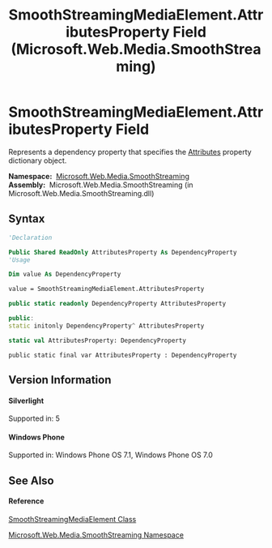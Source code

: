 ﻿---
title: SmoothStreamingMediaElement.AttributesProperty Field (Microsoft.Web.Media.SmoothStreaming)
TOCTitle: AttributesProperty Field
ms:assetid: F:Microsoft.Web.Media.SmoothStreaming.SmoothStreamingMediaElement.AttributesProperty
ms:mtpsurl: https://msdn.microsoft.com/en-us/library/microsoft.web.media.smoothstreaming.smoothstreamingmediaelement.attributesproperty(v=VS.95)
ms:contentKeyID: 46307538
ms.date: 05/31/2012
mtps_version: v=VS.95
f1_keywords:
- Microsoft.Web.Media.SmoothStreaming.SmoothStreamingMediaElement.AttributesProperty
dev_langs:
- CSharp
- JScript
- VB
- FSharp
- c++
api_location:
- Microsoft.Web.Media.SmoothStreaming.dll
api_name:
- Microsoft.Web.Media.SmoothStreaming.SmoothStreamingMediaElement.AttributesProperty
api_type:
- Managed
topic_type:
- apiref
- kbSyntax
product_family_name: VS
ROBOTS: INDEX,FOLLOW
---

# SmoothStreamingMediaElement.AttributesProperty Field

Represents a dependency property that specifies the [Attributes](smoothstreamingmediaelement-attributes-property-microsoft-web-media-smoothstreaming_1.md) property dictionary object.

**Namespace:**  [Microsoft.Web.Media.SmoothStreaming](microsoft-web-media-smoothstreaming-namespace_1.md)  
**Assembly:**  Microsoft.Web.Media.SmoothStreaming (in Microsoft.Web.Media.SmoothStreaming.dll)

## Syntax

``` vb
'Declaration

Public Shared ReadOnly AttributesProperty As DependencyProperty
'Usage

Dim value As DependencyProperty

value = SmoothStreamingMediaElement.AttributesProperty
```

``` csharp
public static readonly DependencyProperty AttributesProperty
```

``` c++
public:
static initonly DependencyProperty^ AttributesProperty
```

``` fsharp
static val AttributesProperty: DependencyProperty
```

``` jscript
public static final var AttributesProperty : DependencyProperty
```

## Version Information

#### Silverlight

Supported in: 5  

#### Windows Phone

Supported in: Windows Phone OS 7.1, Windows Phone OS 7.0  

## See Also

#### Reference

[SmoothStreamingMediaElement Class](smoothstreamingmediaelement-class-microsoft-web-media-smoothstreaming_1.md)

[Microsoft.Web.Media.SmoothStreaming Namespace](microsoft-web-media-smoothstreaming-namespace_1.md)

